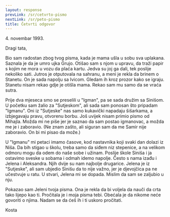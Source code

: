 ```yaml
---
layout: response
prevLink: /sr/cetvrto-pismo
nextLink: /sr/peto-pismo
title: Četvrti odgovor
---
```


<div class="Response-date">4. novembar 1993.</div>

Dragi tata,

Bio sam radostan zbog tvog pisma, kada je mama ušla u sobu sva uplakana. Saznala je da je umro ujka Grujo. Otišao sam s njom u upravu, da traži papir s kojim ne mora u vozu da plaća kartu. Jedva su joj ga dali, tek poslije nekoliko sati. Jutros je otputovala na sahranu, a meni je rekla da brinem o Stanetu. On je sada napolju sa Ivicom. Gledam ih kroz prozor kako se igraju. Stanetu nisam rekao gdje je otišla mama. Rekao sam mu samo da se vraća sutra.

Prije dva mjeseca smo se preselili u "Igman", pa se sada družim sa Sinišom. U početku sam žalio za "Sutjeskom", ali sada sam ponosan što pripadam "Igmanu". Oni iz "Sutjeske" nas samo kukavički napadaju šišarkama, a izbjegavaju pravu, otvorenu borbu. Još uvijek nisam primio pismo od Mihajla. Možda mi ne piše jer je saznao da sam postao igmanovac, a možda me je i zaboravio. (Ne znam zašto, ali siguran sam da me Samir nije zaboravio. On bi mi pisao da može.)

U "Igmanu" mi petaci imamo časove, kod nastavnika koji svaki dan dolazi iz Niša. Da bih stigao u školu, treba samo da siđem niz stepenice, a na velikom odmoru mogu da odem do naše sobe i užinam. Poslije škole Siniša i ja ostavimo sveske u sobama i odmah idemo napolje. Često s nama izađu i Jelena i Aleksandra. Njih dvije su nam najbolje drugarice. Jelena je iz "Sutjeske", ali sam ubjedio Sinišu da to nije važno, jer je djevojčica pa ne učestvuje u ratu. U stvari, Jelena mi se dopada. Mislim da sam se zaljubio u nju.

Pokazao sam Jeleni tvoja pisma. Ona je rekla da bi voljela da nauči da crta tako lijepo kao ti. Pročitala je i moja pisma tebi. Obećala je da nikome neće govoriti o njima. Nadam se da ćeš ih i ti uskoro pročitati.

<div class="Response-signature">Kosta</div>
